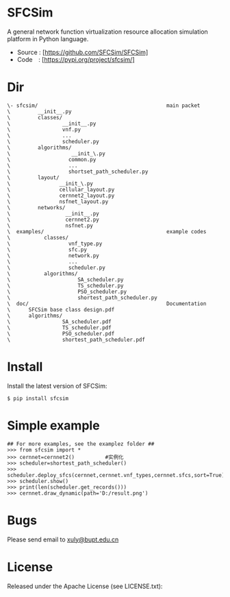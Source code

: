 # SFCSim
A general network function virtualization resource allocation simulation platform in Python language.  

- Source : [https://github.com/SFCSim/SFCSim]
- Code&emsp;: [https://pypi.org/project/sfcsim/]
# Dir

```
\- sfcsim/                                          main packet  
\         __init__.py  
\         classes/   
\                 __init__.py  
\                 vnf.py  
\                 ...  
\                 scheduler.py    
\         algorithms/  
\                    __init_\.py  
\                   common.py  
\                   ...  
\                   shortset_path_scheduler.py    
\         layout/  
\                __init_\.py    
\                cellular_layout.py  
\                cernnet2_layout.py  
\                nsfnet_layout.py  
\         networks/  
\                  __init__.py  
\                  cernnet2.py  
\                  nsfnet.py  
\  examples/                                        example codes  
\           classes/  
\                   vnf_type.py  
\                   sfc.py   
\                   network.py  
\                   ...  
\                   scheduler.py  
\           algorithms/  
\                      SA_scheduler.py   
\                      TS_scheduler.py  
\                      PSO_scheduler.py  
\                      shortest_path_scheduler.py  
\  doc/                                             Documentation  
\      SFCSim base class design.pdf  
\      algorithms/   
\                 SA_scheduler.pdf   
\                 TS_scheduler.pdf  
\                 PSO_scheduler.pdf  
\                 shortest_path_scheduler.pdf 
```
# Install
Install the latest version of SFCSim:

```
$ pip install sfcsim
```

# Simple example

```
## For more examples, see the examplez folder ##
>>> from sfcsim import *
>>> cernnet=cernnet2()          #实例化
>>> scheduler=shortest_path_scheduler()
>>> scheduler.deploy_sfcs(cernnet,cernnet.vnf_types,cernnet.sfcs,sort=True)  
>>> scheduler.show()
>>> print(len(scheduler.get_records()))
>>> cernnet.draw_dynamic(path='D:/result.png')
```

# Bugs
Please send email to xuly@bupt.edu.cn
# License
Released under the Apache License (see LICENSE.txt):

